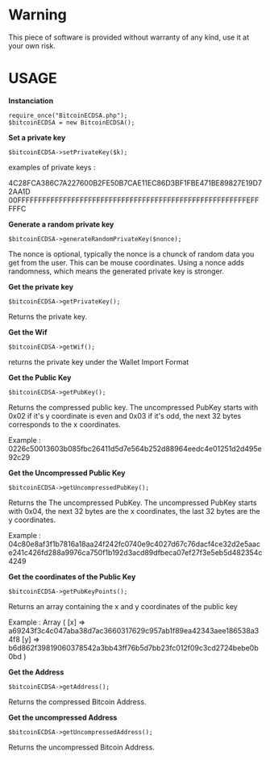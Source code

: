 Warning
===============

This piece of software is provided without warranty of any kind, use it at your own risk.

USAGE
===============

**Instanciation**

    
    require_once("BitcoinECDSA.php");
    $bitcoinECDSA = new BitcoinECDSA();
    

**Set a private key**

    
    $bitcoinECDSA->setPrivateKey($k);
    
examples of private keys :

4C28FCA386C7A227600B2FE50B7CAE11EC86D3BF1FBE471BE89827E19D72AA1D
00FFFFFFFFFFFFFFFFFFFFFFFFFFFFFFFFFFFFFFFFFFFFFFFFFFFFFFFEFFFFFC

**Generate a random private key**
    
    $bitcoinECDSA->generateRandomPrivateKey($nonce);
    
The nonce is optional, typically the nonce is a chunck of random data you get from the user. This can be mouse coordinates.
Using a nonce adds randomness, which means the generated private key is stronger.

**Get the private key**

    
    $bitcoinECDSA->getPrivateKey();
    
Returns the private key.

**Get the Wif**

    
    $bitcoinECDSA->getWif();
    
returns the private key under the Wallet Import Format


**Get the Public Key**

    
    $bitcoinECDSA->getPubKey();
    
Returns the compressed public key.
The uncompressed PubKey starts with 0x02 if it's y coordinate is even and 0x03 if it's odd, the next 32 bytes corresponds to the x coordinates.

Example : 0226c50013603b085fbc26411d5d7e564b252d88964eedc4e01251d2d495e92c29

**Get the Uncompressed Public Key**

    
    $bitcoinECDSA->getUncompressedPubKey();
  
Returns the The uncompressed PubKey.
The uncompressed PubKey starts with 0x04, the next 32 bytes are the x coordinates, the last 32 bytes are the y coordinates.

Example : 04c80e8af3f1b7816a18aa24f242fc0740e9c4027d67c76dacf4ce32d2e5aace241c426fd288a9976ca750f1b192d3acd89dfbeca07ef27f3e5eb5d482354c4249

**Get the coordinates of the Public Key**

    
    $bitcoinECDSA->getPubKeyPoints();
    
Returns an array containing the x and y coordinates of the public key

Example :
Array ( [x] => a69243f3c4c047aba38d7ac3660317629c957ab1f89ea42343aee186538a34f8 [y] => b6d862f39819060378542a3bb43ff76b5d7bb23fc012f09c3cd2724bebe0b0bd ) 

**Get the Address**

    
    $bitcoinECDSA->getAddress();
    
Returns the compressed Bitcoin Address.

**Get the uncompressed Address**

    
    $bitcoinECDSA->getUncompressedAddress();
    
Returns the uncompressed Bitcoin Address.

